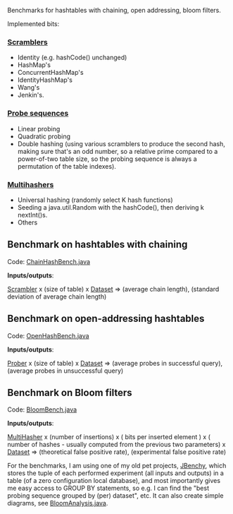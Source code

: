 Benchmarks for hashtables with chaining, open addressing, bloom filters.

Implemented bits:

### [Scramblers](http://code.google.com/p/hashingbench/source/browse/trunk/src/hashing/Scramblers.java) ###

  * Identity (e.g. hashCode() unchanged)
  * HashMap's
  * ConcurrentHashMap's
  * IdentityHashMap's
  * Wang's
  * Jenkin's.

### [Probe sequences](http://code.google.com/p/hashingbench/source/browse/trunk/src/hashing/Probers.java) ###

  * Linear probing
  * Quadratic probing
  * Double hashing (using various scramblers to produce the second hash, making sure that's an odd number, so a relative prime compared to a power-of-two table size, so the probing sequence is always a permutation of the table indexes).

### [Multihashers](http://code.google.com/p/hashingbench/source/browse/trunk/src/hashing/MultiHasherProducers.java) ###

  * Universal hashing (randomly select K hash functions)
  * Seeding a java.util.Random with the hashCode(), then deriving k nextInt()s.
  * Others

## Benchmark on hashtables with chaining ##

Code: [ChainHashBench.java](http://code.google.com/p/hashingbench/source/browse/trunk/src/hashing/bench/ChainHashBench.java)

**Inputs/outputs**:

[Scrambler](http://code.google.com/p/hashingbench/source/browse/trunk/src/hashing/Scrambler.java) x (size of table) x [Dataset](http://code.google.com/p/hashingbench/source/browse/trunk/src/hashing/Dataset.java) => (average chain length), (standard deviation of average chain length)

## Benchmark on open-addressing hashtables ##

Code: [OpenHashBench.java](http://code.google.com/p/hashingbench/source/browse/trunk/src/hashing/bench/OpenHashBench.java)

**Inputs/outputs**:

[Prober](http://code.google.com/p/hashingbench/source/browse/trunk/src/hashing/Prober.java) x (size of table) x [Dataset](http://code.google.com/p/hashingbench/source/browse/trunk/src/hashing/Dataset.java) => (average probes in successful query), (average probes in unsuccessful query)

## Benchmark on Bloom filters ##

Code: [BloomBench.java](http://code.google.com/p/hashingbench/source/browse/trunk/src/hashing/bench/BloomBench.java)

**Inputs/outputs**:


[MultiHasher](http://code.google.com/p/hashingbench/source/browse/trunk/src/hashing/MultiHasher.java) x (number of insertions) x ( bits per inserted element ) x ( number of hashes - usually computed from the previous two parameters) x [Dataset](http://code.google.com/p/hashingbench/source/browse/trunk/src/hashing/Dataset.java) => (theoretical false positive rate), (experimental false positive rate)


For the benchmarks, I am using one of my old pet projects, [JBenchy](http://code.google.com/p/jbenchy/), which stores the tuple of each performed experiment (all inputs and outputs) in a table (of a zero configuration local database), and most importantly gives me easy access to GROUP BY statements, so e.g. I can find the "best probing sequence grouped by (per) dataset", etc. It can also create simple diagrams, see [BloomAnalysis.java](http://code.google.com/p/hashingbench/source/browse/trunk/src/hashing/bench/BloomAnalysis.java).